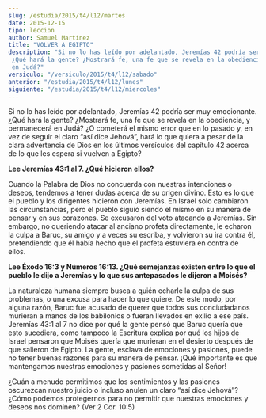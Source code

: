 ```yaml
---
slug: /estudia/2015/t4/l12/martes
date: 2015-12-15
tipo: leccion
author: Samuel Martínez
title: "VOLVER A EGIPTO"
description: "Si no lo has leído por adelantado, Jeremías 42 podría ser muy emocionante.  ¿Qué hará la gente? ¿Mostrará fe, una fe que se revela en la obediencia, y permanecerá  en Judá?"
versiculo: "/versiculo/2015/t4/l12/sabado"
anterior: "/estudia/2015/t4/l12/lunes"
siguiente: "/estudia/2015/t4/l12/miercoles"
---
```


Si no lo has leído por adelantado, Jeremías 42 podría ser muy emocionante. ¿Qué hará la gente? ¿Mostrará fe, una fe que se revela en la obediencia, y permanecerá en Judá? ¿O cometerá el mismo error que en lo pasado y, en vez de seguir el claro “así dice Jehová”, hará lo que quiera a pesar de la clara advertencia de Dios en los últimos versículos del capítulo 42 acerca de lo que les espera si vuelven a Egipto?

**Lee Jeremías 43:1 al 7. ¿Qué hicieron ellos?**

Cuando la Palabra de Dios no concuerda con nuestras intenciones o deseos, tendemos a tener dudas acerca de su origen divino. Esto es lo que el pueblo y los dirigentes hicieron con Jeremías. En Israel solo cambiaron las circunstancias, pero el pueblo siguió siendo el mismo en su manera de pensar y en sus corazones. Se excusaron del voto atacando a Jeremías. Sin embargo, no queriendo atacar al anciano profeta directamente, le echaron la culpa a Baruc, su amigo y a veces su escriba, y volvieron su ira contra él, pretendiendo que él había hecho que el profeta estuviera en contra de ellos.

**Lee Éxodo 16:3 y Números 16:13. ¿Qué semejanzas existen entre lo que el pueblo le dijo a Jeremías y lo que sus antepasados le dijeron a Moisés?**

La naturaleza humana siempre busca a quién echarle la culpa de sus problemas, o una excusa para hacer lo que quiere. De este modo, por alguna razón, Baruc fue acusado de querer que todos sus conciudadanos murieran a manos de los babilonios o fueran llevados en exilio a ese país. Jeremías 43:1 al 7 no dice por qué la gente pensó que Baruc quería que esto sucediera, como tampoco la Escritura explica por qué los hijos de Israel pensaron que Moisés quería que murieran en el desierto después de que salieron de Egipto. La gente, esclava de emociones y pasiones, puede no tener buenas razones para su manera de pensar. ¡Qué importante es que mantengamos nuestras emociones y pasiones sometidas al Señor!

¿Cuán a menudo permitimos que los sentimientos y las pasiones oscurezcan nuestro juicio o incluso anulen un claro “así dice Jehová”? ¿Cómo podemos protegernos para no permitir que nuestras emociones y deseos nos dominen? (Ver 2 Cor. 10:5)
